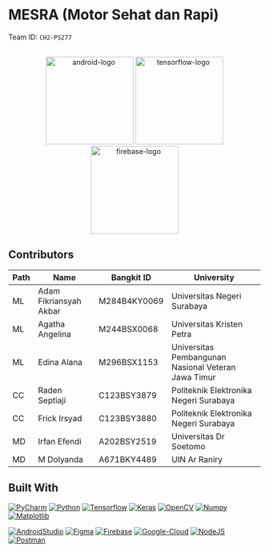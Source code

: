 
<a name="readme-top"></a>

# MESRA (Motor Sehat dan Rapi) 
Team ID: ```CH2-PS277```

<br />
<div align="center">
<!--     <img src="https://cdn.jsdelivr.net/gh/devicons/devicon/icons/python/python-original.svg" width="100" height="100" alt="python-logo"/> --> 
  <img src="https://cdn.jsdelivr.net/gh/devicons/devicon/icons/android/android-plain.svg" width="175" height="175" alt="android-logo" />
  <img src="https://cdn.jsdelivr.net/gh/devicons/devicon/icons/tensorflow/tensorflow-original.svg" width="175" height="175" alt="tensorflow-logo"/>
  <img src="https://cdn.jsdelivr.net/gh/devicons/devicon/icons/googlecloud/googlecloud-original.svg" width="175" height="175" alt="firebase-logo"/>        
</div>


## Contributors
|Path  |Name |Bangkit ID |University |
|------|------|------------|-----------|	
|ML    |Adam Fikriansyah Akbar |M284B4KY0069 |Universitas Negeri Surabaya |
|ML    |Agatha Angelina |M244BSX0068 |Universitas Kristen Petra |
|ML    |Edina Alana |M296BSX1153 |Universitas Pembangunan Nasional Veteran Jawa Timur |
|CC    |Raden Septiaji |C123BSY3879 |Politeknik Elektronika Negeri Surabaya |
|CC    |Frick Irsyad |C123BSY3880 |Politeknik Elektronika Negeri Surabaya |
|MD    |Irfan Efendi |A202BSY2519 |Universitas Dr Soetomo |
|MD    |M Dolyanda |A671BKY4489 | UIN Ar Raniry |

## Built With

[![PyCharm][pycharm]][pycharm-url]
[![Python][python]][python-url]
[![Tensorflow][tensorflow]][tensorflow-url]
[![Keras][keras]][keras-url] 
[![OpenCV][opencv]][opencv-url]
[![Numpy][numpy]][numpy-url]
[![Matplotlib][matplotlib]][matplotlib-url]

[![AndroidStudio][android-studio]][android-studio-url]
[![Figma][figma]][figma-url]
[![Firebase][firebase]][firebase-url]
[![Google-Cloud][google-cloud]][google-cloud-url]
[![NodeJS][node-js]][node-js-url]
[![Postman][postman]][postman-url]


[contributors-shield]: https://img.shields.io/github/contributors/baksara-id/machine-learning.svg?style=for-the-badge
[contributors-url]: https://github.com/caraka-id/machine-learning/graphs/contributors
[linkedin-url1]: https://linkedin.com/in/achmadnr9
[linkedin-url2]: https://linkedin.com/in/achmadnr9
[tensorflow]: https://img.shields.io/badge/TensorFlow-%23FF6F00.svg?style=for-the-badge&logo=TensorFlow&logoColor=white
[tensorflow-url]: https://tensorflow.org/
[python]: https://img.shields.io/badge/python-3670A0?style=for-the-badge&logo=python&logoColor=ffdd54
[python-url]: https://python.org/
[keras]: https://img.shields.io/badge/Keras-%23D00000.svg?style=for-the-badge&logo=Keras&logoColor=white
[keras-url]: https://keras.io/
[opencv]: https://img.shields.io/badge/opencv-%23white.svg?style=for-the-badge&logo=opencv&logoColor=white
[opencv-url]: https://opencv.org/
[numpy]: https://img.shields.io/badge/numpy-%23013243.svg?style=for-the-badge&logo=numpy&logoColor=white
[numpy-url]: https://numpy.org/
[matplotlib]: https://img.shields.io/badge/Matplotlib-%23dddfff.svg?style=for-the-badge&logo=Matplotlib&logoColor=black
[matplotlib-url]: https://matplotlib.org/
[android-studio]: https://img.shields.io/badge/Android%20Studio-3DDC84.svg?style=for-the-badge&logo=android-studio&logoColor=white
[android-studio-url]: https://developer.android.com/
[pycharm]: https://img.shields.io/badge/pycharm-143?style=for-the-badge&logo=pycharm&logoColor=black&color=black&labelColor=green
[pycharm-url]: https://www.jetbrains.com/pycharm/
[figma]: https://img.shields.io/badge/figma-%23F24E1E.svg?style=for-the-badge&logo=figma&logoColor=white
[figma-url]: https://figma.com/
[firebase]: https://img.shields.io/badge/firebase-%23039BE5.svg?style=for-the-badge&logo=firebase
[firebase-url]: https://firebase.google.com/
[google-cloud]: https://img.shields.io/badge/GoogleCloud-%234285F4.svg?style=for-the-badge&logo=google-cloud&logoColor=white
[google-cloud-url]: https://cloud.google.com/
[node-js]: https://img.shields.io/badge/node.js-6DA55F?style=for-the-badge&logo=node.js&logoColor=white
[node-js-url]: https://nodejs.org/
[postman]: https://img.shields.io/badge/Postman-FF6C37?style=for-the-badge&logo=postman&logoColor=white
[postman-url]: https://postman.com/
